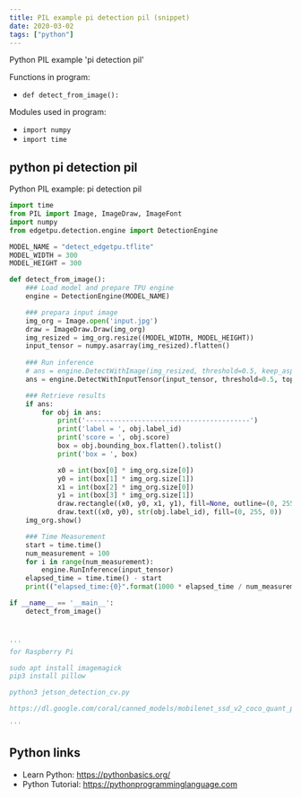 ```yaml
---
title: PIL example pi detection pil (snippet)
date: 2020-03-02
tags: ["python"]
---
```

Python PIL example 'pi detection pil'

Functions in program: 
* `def detect_from_image():`

Modules used in program: 
* `import numpy`
* `import time`

## python pi detection pil

Python PIL example: pi detection pil

```python
import time
from PIL import Image, ImageDraw, ImageFont
import numpy
from edgetpu.detection.engine import DetectionEngine

MODEL_NAME = "detect_edgetpu.tflite"
MODEL_WIDTH = 300
MODEL_HEIGHT = 300

def detect_from_image():
	### Load model and prepare TPU engine
	engine = DetectionEngine(MODEL_NAME)

	### prepara input image
	img_org = Image.open('input.jpg')
	draw = ImageDraw.Draw(img_org)
	img_resized = img_org.resize((MODEL_WIDTH, MODEL_HEIGHT))
	input_tensor = numpy.asarray(img_resized).flatten()
	
	### Run inference
	# ans = engine.DetectWithImage(img_resized, threshold=0.5, keep_aspect_ratio=True, relative_coord=True, top_k=10)
	ans = engine.DetectWithInputTensor(input_tensor, threshold=0.5, top_k=10)

	### Retrieve results
	if ans:
		for obj in ans:
			print('-----------------------------------------')
			print('label = ', obj.label_id)
			print('score = ', obj.score)
			box = obj.bounding_box.flatten().tolist()
			print('box = ', box)

			x0 = int(box[0] * img_org.size[0])
			y0 = int(box[1] * img_org.size[1])
			x1 = int(box[2] * img_org.size[0])
			y1 = int(box[3] * img_org.size[1])
			draw.rectangle((x0, y0, x1, y1), fill=None, outline=(0, 255, 0))
			draw.text((x0, y0), str(obj.label_id), fill=(0, 255, 0))
	img_org.show()

	### Time Measurement
	start = time.time()
	num_measurement = 100
	for i in range(num_measurement):
		engine.RunInference(input_tensor)
	elapsed_time = time.time() - start
	print(("elapsed_time:{0}".format(1000 * elapsed_time / num_measurement) + "[msec]"))

if __name__ == '__main__':
	detect_from_image()



'''
for Raspberry Pi

sudo apt install imagemagick
pip3 install pillow

python3 jetson_detection_cv.py

https://dl.google.com/coral/canned_models/mobilenet_ssd_v2_coco_quant_postprocess_edgetpu.tflite

'''


```

## Python links

- Learn Python: https://pythonbasics.org/
- Python Tutorial: https://pythonprogramminglanguage.com
